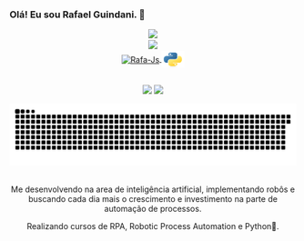 ### Olá! Eu sou Rafael Guindani. 👋

<div align="center">
<a href="https://github.com/rafaelguindani">
<img height="180em" src="https://github-readme-stats.vercel.app/api?username=rafaelguindani&show_icons=true&theme=gotham&include_all_commits=true&count_private=true"/>
<br>
<img height="180em" src="https://github-readme-stats-eight-theta.vercel.app/api/top-langs/?username=rafaelguindani&layout=compact&langs_count=8&theme=tokyonight&include_all_commits=true&count_private=true"/>
<div style="display: inline_block">
<img align="center" alt="Rafa-Js" height="30" width="30" src="https://play-lh.googleusercontent.com/swjV4_QK7DMpiQpn2uGt4L4Iz8IQaKc1lIoLKDvnqGiEm1UKwIukhhV8f_VYayZ8yyc=s180-rw">
<img align="center" alt=" - " height="30" width="40" src="https://raw.githubusercontent.com/devicons/devicon/master/icons/python/python-original.svg">
</div>
  
  ##  

  <div> 
  <a href = "mailto:dmndcode@gmail.com"><img src="https://img.shields.io/badge/-Gmail-%23333?style=for-the-badge&logo=gmail&logoColor=white" target="_blank"></a>
  <a href="https://www.linkedin.com/in/rafael-guindani-198113119/" target="_blank"><img src="https://img.shields.io/badge/-LinkedIn-%230077B5?style=for-the-badge&logo=linkedin&logoColor=white" target="_blank"></a> 
 
  ![Snake animation](https://github.com/rafaelguindani/rafaelguindani/blob/output/github-contribution-grid-snake.svg)
 
</div>
    
  ##  
  
Me desenvolvendo na area de inteligência artificial, implementando robôs e buscando cada dia mais o crescimento e investimento na parte de automação de processos.

Realizando cursos de RPA, Robotic Process Automation e Python🐍. 

